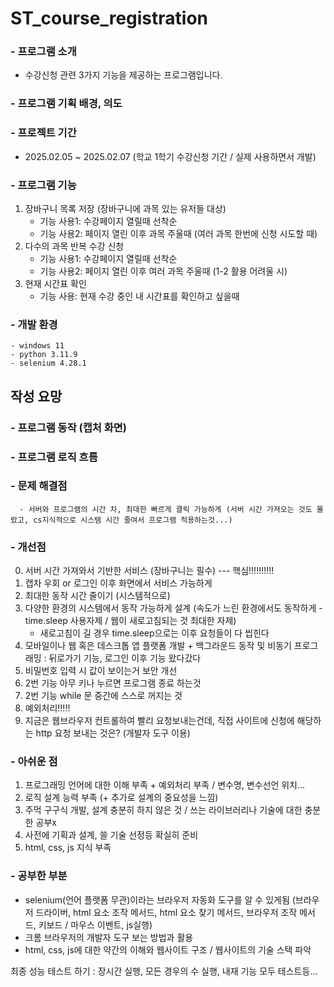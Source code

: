 # ST_course_registration
### - 프로그램 소개
- 수강신청 관련 3가지 기능을 제공하는 프로그램입니다.

### - 프로그램 기획 배경, 의도


### - 프로젝트 기간
- 2025.02.05 ~ 2025.02.07 (학교 1학기 수강신청 기간 / 실제 사용하면서 개발)


### - 프로그램 기능
1. 장바구니 목록 저장 (장바구니에 과목 있는 유저들 대상)
    - 기능 사용1: 수강페이지 열릴때 선착순
    - 기능 사용2: 페이지 열린 이후 과목 주울때 (여러 과목 한번에 신청 시도할 때)
2. 다수의 과목 반복 수강 신청
    - 기능 사용1: 수강페이지 열릴때 선착순
    - 기능 사용2: 페이지 열린 이후 여러 과목 주울때 (1-2 활용 어려울 시)
3. 현재 시간표 확인
    - 기능 사용: 현재 수강 중인 내 시간표를 확인하고 싶을때


### - 개발 환경 
    - windows 11
    - python 3.11.9
    - selenium 4.28.1

## 작성 요망
### - 프로그램 동작 (캡처 화면)
### - 프로그램 로직 흐름
### - 문제 해결점
      - 서버와 프로그램의 시간 차, 최대한 빠르게 클릭 가능하게 (서버 시간 가져오는 것도 몰랐고, cs지식적으로 시스템 시간 줄여서 프로그램 적용하는것...)


### - 개선점
0. 서버 시간 가져와서 기반한 서비스 (장바구니는 필수) --- 핵심!!!!!!!!!!
1. 캡차 우회 or 로그인 이후 화면에서 서비스 가능하게
2. 최대한 동작 시간 줄이기 (시스템적으로)
3. 다양한 환경의 시스템에서 동작 가능하게 설계 (속도가 느린 환경에서도 동작하게 - time.sleep 사용자제 / 웹이 새로고침되는 것 최대한 자제)
    - 새로고침이 길 경우 time.sleep으로는 이후 요청들이 다 씹힌다
4. 모바일이나 웹 혹은 데스크톱 앱 플랫폼 개발 + 백그라운드 동작 및 비동기 프로그래밍 : 뒤로가기 기능, 로그인 이후 기능 왔다갔다
5. 비밀번호 입력 시 값이 보이는거 보안 개선
6. 2번 기능 아무 키나 누르면 프로그램 종료 하는것
7. 2번 기능 while 문 중간에 스스로 꺼지는 것
8. 예외처리!!!!!
9. 지금은 웹브라우저 컨트롤하여 빨리 요청보내는건데, 직접 사이트에 신청에 해당하는 http 요청 보내는 것은? (개발자 도구 이용)


### - 아쉬운 점
1. 프로그래밍 언어에 대한 이해 부족 + 예외처리 부족 / 변수명, 변수선언 위치...
2. 로직 설계 능력 부족 (+ 추가로 설계의 중요성을 느낌)
3. 주먹 구구식 개발, 설계 충분히 하지 않은 것 / 쓰는 라이브러리나 기술에 대한 충분한 공부x
4. 사전에 기획과 설계, 쓸 기술 선정등 확실히 준비
5. html, css, js 지식 부족


### - 공부한 부분
-  selenium(언어 플랫폼 무관)이라는 브라우저 자동화 도구를 알 수 있게됨 (브라우저 드라이버, html 요소 조작 메서드, html 요소 찾기 메서드, 브라우저 조작 메서드, 키보드 / 마우스 이벤트, js실행)
- 크롬 브라우저의 개발자 도구 보는 방법과 활용
- html, css, js에 대한 약간의 이해와 웹사이트 구조 / 웹사이트의 기술 스택 파악


최종 성능 테스트 하기 : 장시간 실행, 모든 경우의 수 실행, 내재 기능 모두 테스트등...